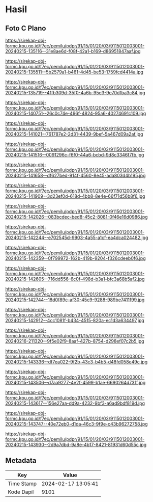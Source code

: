 # Hasil

## Foto C Plano

https://sirekap-obj-formc.kpu.go.id/f7ec/pemilu/pdpr/91/15/01/20/03/9115012003001-20240215-135116--31e8ae6d-f08f-42a1-b169-d86951847aaf.jpg

https://sirekap-obj-formc.kpu.go.id/f7ec/pemilu/pdpr/91/15/01/20/03/9115012003001-20240215-135511--5b2579a1-b461-4d45-be53-1759fcd4414a.jpg

https://sirekap-obj-formc.kpu.go.id/f7ec/pemilu/pdpr/91/15/01/20/03/9115012003001-20240215-135719--41fb309d-35f0-4a6b-95e3-9e70dfba3c84.jpg

https://sirekap-obj-formc.kpu.go.id/f7ec/pemilu/pdpr/91/15/01/20/03/9115012003001-20240215-140751--26c0c74e-496f-4824-95a6-40274691c109.jpg

https://sirekap-obj-formc.kpu.go.id/f7ec/pemilu/pdpr/91/15/01/20/03/9115012003001-20240215-141021--761787e2-2d31-4439-9bef-5a467d09a2af.jpg

https://sirekap-obj-formc.kpu.go.id/f7ec/pemilu/pdpr/91/15/01/20/03/9115012003001-20240215-141516--0091296c-f6f0-44a6-bcbd-9d8c3346f7fb.jpg

https://sirekap-obj-formc.kpu.go.id/f7ec/pemilu/pdpr/91/15/01/20/03/9115012003001-20240215-141658--df627bed-914f-4560-8e45-ada803d4b195.jpg

https://sirekap-obj-formc.kpu.go.id/f7ec/pemilu/pdpr/91/15/01/20/03/9115012003001-20240215-141909--3d23ef0d-618d-4bb8-8e4e-66f71d56b8f6.jpg

https://sirekap-obj-formc.kpu.go.id/f7ec/pemilu/pdpr/91/15/01/20/03/9115012003001-20240215-142026--083bcdec-bed8-45c2-8081-0f46e16d0986.jpg

https://sirekap-obj-formc.kpu.go.id/f7ec/pemilu/pdpr/91/15/01/20/03/9115012003001-20240215-142244--e702545d-9903-4a55-a1cf-ea4dca024482.jpg

https://sirekap-obj-formc.kpu.go.id/f7ec/pemilu/pdpr/91/15/01/20/03/9115012003001-20240215-142359--0f799972-162b-419b-9204-f326cdeeb0f6.jpg

https://sirekap-obj-formc.kpu.go.id/f7ec/pemilu/pdpr/91/15/01/20/03/9115012003001-20240215-142605--716dd556-6c0f-498d-b3a1-bfc3a68b5af2.jpg

https://sirekap-obj-formc.kpu.go.id/f7ec/pemilu/pdpr/91/15/01/20/03/9115012003001-20240215-142744--18d0f89c-af30-45c9-9288-989be7411f99.jpg

https://sirekap-obj-formc.kpu.go.id/f7ec/pemilu/pdpr/91/15/01/20/03/9115012003001-20240215-142912--4cc1081f-b434-4515-820a-ec1d3a634497.jpg

https://sirekap-obj-formc.kpu.go.id/f7ec/pemilu/pdpr/91/15/01/20/03/9115012003001-20240216-211320--9f5e02f9-8aaf-427b-8754-d298ef07c2b5.jpg

https://sirekap-obj-formc.kpu.go.id/f7ec/pemilu/pdpr/91/15/01/20/03/9115012003001-20240215-143336--df7ea022-9f2b-43c3-b4b5-d48fd058e49c.jpg

https://sirekap-obj-formc.kpu.go.id/f7ec/pemilu/pdpr/91/15/01/20/03/9115012003001-20240215-143506--d7aa9277-4e2f-4599-b1ae-6690264d731f.jpg

https://sirekap-obj-formc.kpu.go.id/f7ec/pemilu/pdpr/91/15/01/20/03/9115012003001-20240215-143617--156e27aa-dd9a-4232-9bf3-a6ad9bdf819d.jpg

https://sirekap-obj-formc.kpu.go.id/f7ec/pemilu/pdpr/91/15/01/20/03/9115012003001-20240215-143747--40e72eb0-d1da-46c3-9f9e-c43b96272758.jpg

https://sirekap-obj-formc.kpu.go.id/f7ec/pemilu/pdpr/91/15/01/20/03/9115012003001-20240215-143930--2d9a7dbd-9a8e-4b17-8421-81931d60d55c.jpg


## Metadata

| Key        | Value               |
| ---------- | ------------------- |
| Time Stamp | 2024-02-17 13:05:41 |
| Kode Dapil | 9101                |



